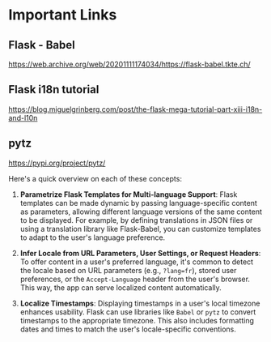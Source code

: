 

# Important Links

## Flask - Babel 

https://web.archive.org/web/20201111174034/https://flask-babel.tkte.ch/


## Flask i18n tutorial 

https://blog.miguelgrinberg.com/post/the-flask-mega-tutorial-part-xiii-i18n-and-l10n

## pytz

https://pypi.org/project/pytz/

Here's a quick overview on each of these concepts:

1. **Parametrize Flask Templates for Multi-language Support**: Flask templates can be made dynamic by passing language-specific content as parameters, allowing different language versions of the same content to be displayed. For example, by defining translations in JSON files or using a translation library like Flask-Babel, you can customize templates to adapt to the user's language preference.

2. **Infer Locale from URL Parameters, User Settings, or Request Headers**: To offer content in a user's preferred language, it's common to detect the locale based on URL parameters (e.g., `?lang=fr`), stored user preferences, or the `Accept-Language` header from the user's browser. This way, the app can serve localized content automatically.

3. **Localize Timestamps**: Displaying timestamps in a user's local timezone enhances usability. Flask can use libraries like `Babel` or `pytz` to convert timestamps to the appropriate timezone. This also includes formatting dates and times to match the user's locale-specific conventions.

